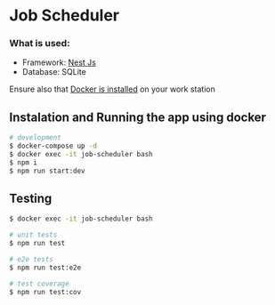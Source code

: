 # Job Scheduler

### What is used:
- Framework: [Nest Js](https://github.com/nestjs/nest) 
- Database: SQLite

Ensure also that [Docker is installed](https://docs.docker.com/engine/install) on your work station

## Instalation and Running the app using docker

```bash
# development
$ docker-compose up -d
$ docker exec -it job-scheduler bash
$ npm i
$ npm run start:dev
```
## Testing

```bash
$ docker exec -it job-scheduler bash

# unit tests
$ npm run test

# e2e tests
$ npm run test:e2e

# test coverage
$ npm run test:cov
```
